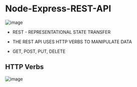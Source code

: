 # Node-Express-REST-API

![image](https://user-images.githubusercontent.com/55777067/149607998-a86af967-8e11-4274-8d57-a7dafc6ee83d.png)

- REST - REPRESENTATIONAL STATE TRANSFER

- THE REST API USES HTTP VERBS TO MANIPULATE DATA
- GET, POST, PUT, DELETE


## HTTP Verbs

![image](https://user-images.githubusercontent.com/55777067/149607466-637ffcfc-a9b6-4b8b-aeaf-1b48e2e84a34.png)


